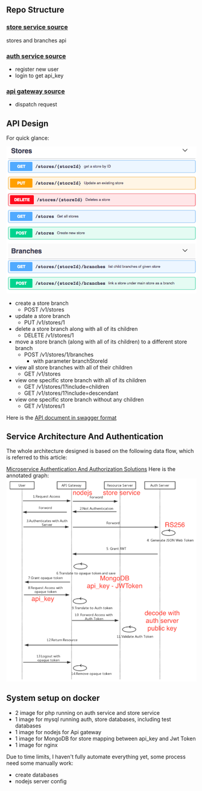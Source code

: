 ## Repo Structure

### [store service source](https://github.com/rickwxc/microservice-lumen-nodejs-docker/blob/master/www/stores-and-branches/)
stores and branches api

### [auth service source](https://github.com/rickwxc/microservice-lumen-nodejs-docker/blob/master/www/auth/)
* register new user
* login to get api_key

### [api gateway source](https://github.com/rickwxc/microservice-lumen-nodejs-docker/blob/master/api-gateway/)
* dispatch request

## API Design
For quick glance:

![Image of stores](https://github.com/rickwxc/microservice-lumen-nodejs-docker/blob/master/docs/images/stores-shot.png)

* create a store branch
  - POST /v1/stores
* update a store branch
  - PUT /v1/stores/1
* delete a store branch along with all of its children
  - DELETE /v1/stores/1
* move a store branch (along with all of its children) to a different store branch
  - POST /v1/stores/1/branches
    * with parameter branchStoreId
* view all store branches with all of their children
  - GET /v1/stores
* view one specific store branch with all of its children
  - GET /v1/stores/1?include=children
  - GET /v1/stores/1?include=descendant
* view one specific store branch without any children
  - GET /v1/stores/1

Here is the [API document in swagger format](https://github.com/rickwxc/microservice-lumen-nodejs-docker/blob/master/docs/swaggers/stores/stores.yaml)


## Service Architecture And Authentication


The whole architecture designed is based on the following data flow, which is referred to this article: 

[Microservice Authentication And Authorization Solutions](https://medium.com/tech-tajawal/microservice-authentication-and-authorization-solutions-e0e5e74b248a)
Here is the annotated graph:
![Image of Auth](https://github.com/rickwxc/microservice-lumen-nodejs-docker/blob/master/docs/images/api.jpg)

## System setup on docker 
* 2 image for php running on auth service and store service
* 1 image for mysql running auth, store databases, including test databases
* 1 image for nodejs for Api gateway
* 1 image for MongoDB for store mapping between api_key and Jwt Token
* 1 image for nginx

Due to time limits, I haven't fully automate everything yet, some process need some manually 
work:

* create databases
* nodejs server config

